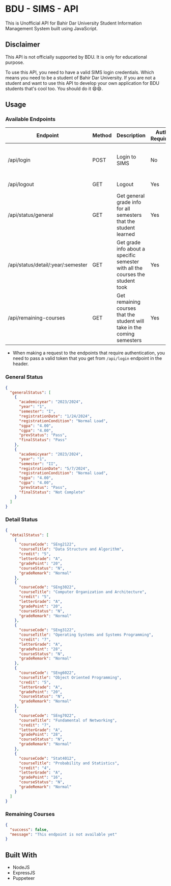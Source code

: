 # BDU - SIMS - API

This is Unofficial API for Bahir Dar University Student Information Management System built using JavaScript.

## Disclaimer

This API is not officially supported by BDU. It is only for educational purpose.

To use this API, you need to have a valid SIMS login credentials. Which means you need to be a student of Bahir Dar University. If you are not a student and want to use this API to develop your own application for BDU students that's cool too. You should do it 😄😄.

## Usage

### Available Endpoints

| Endpoint                           | Method | Description                                                                    | Auth Required | Response                                    |
| ---------------------------------- | ------ | ------------------------------------------------------------------------------ | ------------- | ------------------------------------------- |
| /api/login                         | POST   | Login to SIMS                                                                  | No            | Token, Your Name and Success message        |
| /api/logout                        | GET    | Logout                                                                         | Yes           | Success message                             |
| /api/status/general                | GET    | Get general grade info for all semesters that the student learned              | Yes           | See [General Status](#general-status)       |
| /api/status/detail/:year/:semester | GET    | Get grade info about a specific semester with all the courses the student took | Yes           | See [Detail Satus](#detail-status)          |
| /api/remaining-courses             | GET    | Get remaining courses that the student will take in the coming semesters       | Yes           | See [Remaining Courses](#remaining-courses) |

- When making a request to the endpoints that require authentication, you need to pass a valid token that you get from `/api/login` endpoint in the header.

### General Status

```json
{
  "generalStatus": [
    {
      "academicyear": "2023/2024",
      "year": "1",
      "semester": "I",
      "registrationDate": "1/24/2024",
      "registrationCondition": "Normal Load",
      "sgpa": "4.00",
      "cgpa": "4.00",
      "prevStatus": "Pass",
      "finalStatus": "Pass"
    },
    {
      "academicyear": "2023/2024",
      "year": "1",
      "semester": "II",
      "registrationDate": "5/7/2024",
      "registrationCondition": "Normal Load",
      "sgpa": "4.00",
      "cgpa": "4.00",
      "prevStatus": "Pass",
      "finalStatus": "Not Complete"
    }
  ]
}
```

### Detail Status

```json
{
  "detailStatus": [
    {
      "courseCode": "SEng2122",
      "courseTitle": "Data Structure and Algorithm",
      "credit": "5",
      "letterGrade": "A",
      "gradePoint": "20",
      "courseStatus": "N",
      "gradeRemark": "Normal"
    },
    {
      "courseCode": "SEng3022",
      "courseTitle": "Computer Organization and Architecture",
      "credit": "5",
      "letterGrade": "A",
      "gradePoint": "20",
      "courseStatus": "N",
      "gradeRemark": "Normal"
    },
    {
      "courseCode": "SEng3122",
      "courseTitle": "Operating Systems and Systems Programming",
      "credit": "7",
      "letterGrade": "A",
      "gradePoint": "28",
      "courseStatus": "N",
      "gradeRemark": "Normal"
    },
    {
      "courseCode": "SEng6022",
      "courseTitle": "Object Oriented Programming",
      "credit": "5",
      "letterGrade": "A",
      "gradePoint": "20",
      "courseStatus": "N",
      "gradeRemark": "Normal"
    },
    {
      "courseCode": "SEng7022",
      "courseTitle": "Fundamental of Networking",
      "credit": "7",
      "letterGrade": "A",
      "gradePoint": "28",
      "courseStatus": "N",
      "gradeRemark": "Normal"
    },
    {
      "courseCode": "Stat4012",
      "courseTitle": "Probability and Statistics",
      "credit": "4",
      "letterGrade": "A",
      "gradePoint": "16",
      "courseStatus": "N",
      "gradeRemark": "Normal"
    }
  ]
}
```

### Remaining Courses

```json
{
  "success": false,
  "message": "This endpoint is not available yet"
}
```

## Built With

- NodeJS
- ExpressJS
- Puppeteer
